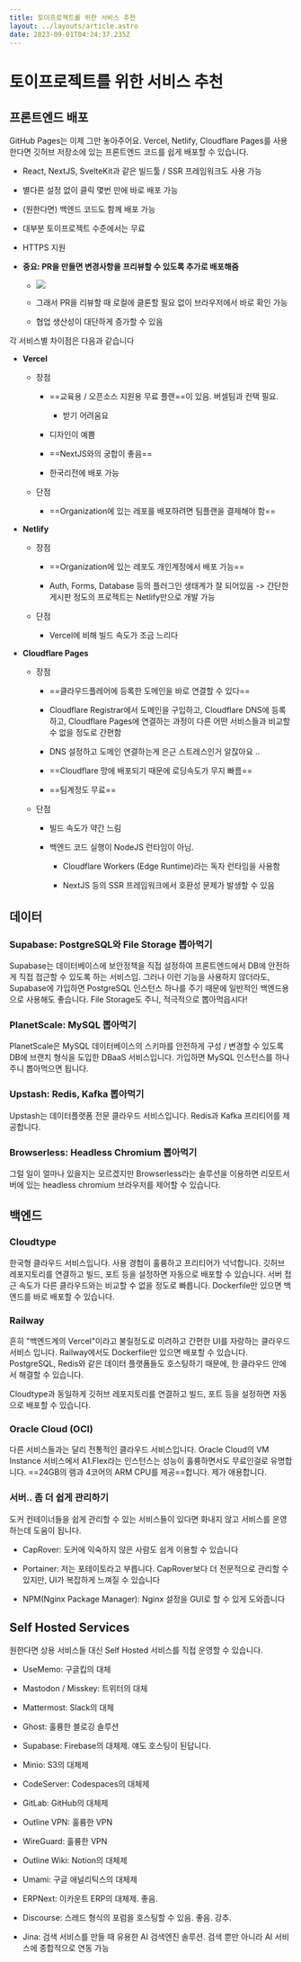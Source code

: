 ```yaml
---
title: 토이프로젝트를 위한 서비스 추천
layout: ../layouts/article.astro
date: 2023-09-01T04:24:37.235Z
---
```


# 토이프로젝트를 위한 서비스 추천

## 프론트엔드 배포

GitHub Pages는 이제 그만 놓아주어요. Vercel, Netlify, Cloudflare Pages를 사용한다면 깃허브 저장소에 있는 프론트엔드 코드를 쉽게 배포할 수 있습니다.

- React, NextJS, SvelteKit과 같은 빌드툴 / SSR 프레임워크도 사용 가능

- 별다른 설정 없이 클릭 몇번 만에 바로 배포 가능

- (원한다면) 백엔드 코드도 함께 배포 가능

- 대부분 토이프로젝트 수준에서는 무료

- HTTPS 지원

- **중요: PR을 만들면 변경사항을 프리뷰할 수 있도록 추가로 배포해줌**

  - ![](../images/478f29cc-2539-4058-adc3-8d541c2b421d.png)

  - 그래서 PR을 리뷰할 때 로컬에 클론할 필요 없이 브라우저에서 바로 확인 가능

  - 협업 생산성이 대단하게 증가할 수 있음

각 서비스별 차이점은 다음과 같습니다

- **Vercel**

  - 장점

    - ==교육용 / 오픈소스 지원용 무료 플랜==이 있음. 버셀팀과 컨택 필요.

      - 받기 어려움요

    - 디자인이 예쁨

    - ==NextJS와의 궁합이 좋음==

    - 한국리전에 배포 가능

  - 단점

    - ==Organization에 있는 레포를 배포하려면 팀플랜을 결제해야 함==

- **Netlify**

  - 장점

    - ==Organization에 있는 레포도 개인계정에서 배포 가능==

    - Auth, Forms, Database 등의 플러그인 생태계가 잘 되어있음 -> 간단한 게시판 정도의 프로젝트는 Netlify만으로 개발 가능

  - 단점

    - Vercel에 비해 빌드 속도가 조금 느리다

- **Cloudflare Pages**

  - 장점

    - ==클라우드플레어에 등록한 도메인을 바로 연결할 수 있다==

    - Cloudflare Registrar에서 도메인을 구입하고, Cloudflare DNS에 등록하고, Cloudflare Pages에 연결하는 과정이 다른 어떤 서비스들과 비교할 수 없을 정도로 간편함

    - DNS 설정하고 도메인 연결하는게 은근 스트레스인거 알잖아요 ..

    - ==Cloudflare 망에 배포되기 때문에 로딩속도가 무지 빠름==

    - ==팀계정도 무료==

  - 단점

    - 빌드 속도가 약간 느림

    - 백엔드 코드 실행이 NodeJS 런타임이 아님.

      - Cloudflare Workers (Edge Runtime)라는 독자 런타임을 사용함

      - NextJS 등의 SSR 프레임워크에서 호환성 문제가 발생할 수 있음

## 데이터

### **Supabase: PostgreSQL와 File Storage 뽑아먹기**

Supabase는 데이터베이스에 보안정책을 직접 설정하여 프론트엔드에서 DB에 안전하게 직접 접근할 수 있도록 하는 서비스임. 그러나 이런 기능을 사용하지 않더라도, Supabase에 가입하면 PostgreSQL 인스턴스 하나를 주기 때문에 일반적인 백엔드용으로 사용해도 좋습니다. File Storage도 주니, 적극적으로 뽑아먹읍시다!

### PlanetScale: MySQL 뽑아먹기

PlanetScale은 MySQL 데이터베이스의 스키마를 안전하게 구성 / 변경할 수 있도록 DB에 브랜치 형식을 도입한 DBaaS 서비스입니다. 가입하면 MySQL 인스턴스를 하나 주니 뽑아먹으면 됩니다.

### Upstash: Redis, Kafka 뽑아먹기

Upstash는 데이터플랫폼 전문 클라우드 서비스입니다. Redis과 Kafka 프리티어를 제공합니다.

### Browserless: Headless Chromium 뽑아먹기

그럴 일이 얼마나 있을지는 모르겠지만 Browserless라는 솔루션을 이용하면 리모트서버에 있는 headless chromium 브라우저를 제어할 수 있습니다.

## 백엔드

### Cloudtype

한국형 클라우드 서비스입니다. 사용 경험이 훌륭하고 프리티어가 넉넉합니다. 깃허브 레포지토리를 연결하고 빌드, 포트 등을 설정하면 자동으로 배포할 수 있습니다. 서버 접근 속도가 다른 클라우드와는 비교할 수 없을 정도로 빠릅니다. Dockerfile만 있으면 백엔드를 바로 배포할 수 있습니다.

### Railway

흔히 "백엔드계의 Vercel"이라고 불릴정도로 미려하고 간편한 UI를 자랑하는 클라우드 서비스 입니다. Railway에서도 Dockerfile만 있으면 배포할 수 있습니다. PostgreSQL, Redis와 같은 데이터 플랫폼들도 호스팅하기 때문에, 한 클라우드 안에서 해결할 수 있습니다.

Cloudtype과 동일하게 깃허브 레포지토리를 연결하고 빌드, 포트 등을 설정하면 자동으로 배포할 수 있습니다.

### Oracle Cloud (OCI)

다른 서비스들과는 달리 전통적인 클라우드 서비스입니다. Oracle Cloud의 VM Instance 서비스에서 A1.Flex라는 인스턴스는 성능이 훌륭하면서도 무료인걸로 유명합니다. ==24GB의 램과 4코어의 ARM CPU를 제공==합니다. 제가 애용합니다.

### 서버.. 좀 더 쉽게 관리하기

도커 컨테이너들을 쉽게 관리할 수 있는 서비스들이 있다면 화내지 않고 서비스를 운영하는데 도움이 됩니다.

- CapRover: 도커에 익숙하지 않은 사람도 쉽게 이용할 수 있습니다

- Portainer: 저는 포테이토라고 부릅니다. CapRover보다 더 전문적으로 관리할 수 있지만, UI가 복잡하게 느껴질 수 있습니다

- NPM(Nginx Package Manager): Nginx 설정을 GUI로 할 수 있게 도와줍니다

## Self Hosted Services

원한다면 상용 서비스들 대신 Self Hosted 서비스를 직접 운영할 수 있습니다.

- UseMemo: 구글킵의 대체

- Mastodon / Misskey: 트위터의 대체

- Mattermost: Slack의 대체

- Ghost: 훌륭한 블로깅 솔루션

- Supabase: Firebase의 대체제. 얘도 호스팅이 된답니다.

- Minio: S3의 대체제

- CodeServer: Codespaces의 대체제

- GitLab: GitHub의 대체제

- Outline VPN: 훌륭한 VPN

- WireGuard: 훌륭한 VPN

- Outline Wiki: Notion의 대체제

- Umami: 구글 애널리틱스의 대체제

- ERPNext: 이카운트 ERP의 대체제. 좋음.

- Discourse: 스레드 형식의 포럼을 호스팅할 수 있음. 좋음. 강추.

- Jina: 검색 서비스를 만들 때 유용한 AI 검색엔진 솔루션. 검색 뿐만 아니라 AI 서비스에 종합적으로 연동 가능
